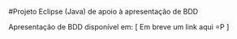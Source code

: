 #Projeto Eclipse (Java) de apoio à apresentação de BDD

Apresentação de BDD disponível em: [ Em breve um link aqui =P ]
